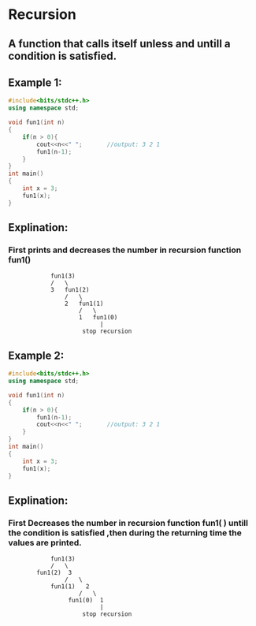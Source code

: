 # Recursion

##  A function that calls itself unless and untill a condition is satisfied.

## Example 1:
```cpp
#include<bits/stdc++.h>
using namespace std;

void fun1(int n)
{
    if(n > 0){
        cout<<n<<" ";       //output: 3 2 1
        fun1(n-1);
    }
}
int main()
{
    int x = 3;
    fun1(x);
}
```
## Explination:

### First prints and decreases the number in recursion function fun1()

                fun1(3)
                /   \
                3   fun1(2)
                    /   \
                    2   fun1(1)
                        /   \
                        1   fun1(0)
                              |
                         stop recursion

## Example 2:
```cpp
#include<bits/stdc++.h>
using namespace std;

void fun1(int n)
{
    if(n > 0){
        fun1(n-1); 
        cout<<n<<" ";       //output: 3 2 1
    }
}
int main()
{
    int x = 3;
    fun1(x);
}
```
## Explination:

### First Decreases the number in recursion function **fun1(  )** untill the condition is satisfied ,then during the returning time the values are printed. 

                fun1(3)
                /   \
            fun1(2)  3 
                    /   \
                fun1(1)   2
                        /   \
                     fun1(0)  1 
                              |
                         stop recursion
